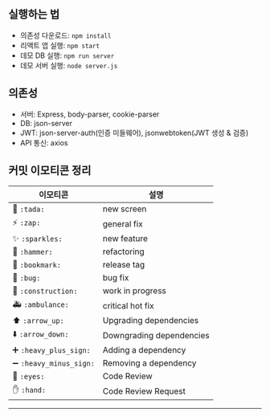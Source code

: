 ## 실행하는 법

- 의존성 다운로드: `npm install`
- 리액트 앱 실행: `npm start`
- 데모 DB 실행: `npm run server`
- 데모 서버 실행: `node server.js`

## 의존성

- 서버: Express, body-parser, cookie-parser
- DB: json-server
- JWT: json-server-auth(인증 미들웨어), jsonwebtoken(JWT 생성 & 검증)
- API 통신: axios

## 커밋 이모티콘 정리

| 이모티콘                                | 설명                     |
| --------------------------------------- | ------------------------ |
| :tada: `:tada:`                         | new screen               |
| :zap: `:zap:`                           | general fix              |
| :sparkles: `:sparkles:`                 | new feature              |
| :hammer: `:hammer:`                     | refactoring              |
| :bookmark: `:bookmark:`                 | release tag              |
| :bug: `:bug:`                           | bug fix                  |
| :construction: `:construction:`         | work in progress         |
| :ambulance: `:ambulance:`               | critical hot fix         |
| :arrow_up: `:arrow_up:`                 | Upgrading dependencies   |
| :arrow_down: `:arrow_down:`             | Downgrading dependencies |
| :heavy_plus_sign: `:heavy_plus_sign:`   | Adding a dependency      |
| :heavy_minus_sign: `:heavy_minus_sign:` | Removing a dependency    |
| :eyes: `:eyes:`                         | Code Review              |
| :hand: `:hand:`                         | Code Review Request      |

---
